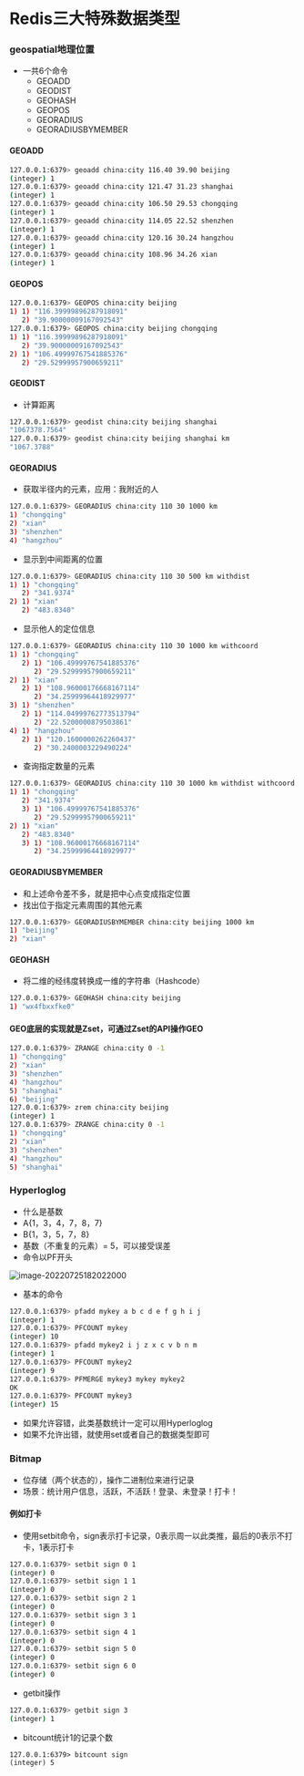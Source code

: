 # Redis三大特殊数据类型

### geospatial地理位置

- 一共6个命令
  - GEOADD
  - GEODIST
  - GEOHASH
  - GEOPOS
  - GEORADIUS
  - GEORADIUSBYMEMBER



#### GEOADD

```bash
127.0.0.1:6379> geoadd china:city 116.40 39.90 beijing
(integer) 1
127.0.0.1:6379> geoadd china:city 121.47 31.23 shanghai
(integer) 1
127.0.0.1:6379> geoadd china:city 106.50 29.53 chongqing
(integer) 1
127.0.0.1:6379> geoadd china:city 114.05 22.52 shenzhen
(integer) 1
127.0.0.1:6379> geoadd china:city 120.16 30.24 hangzhou
(integer) 1
127.0.0.1:6379> geoadd china:city 108.96 34.26 xian
(integer) 1
```



#### GEOPOS

```bash
127.0.0.1:6379> GEOPOS china:city beijing
1) 1) "116.39999896287918091"
   2) "39.90000009167092543"
127.0.0.1:6379> GEOPOS china:city beijing chongqing
1) 1) "116.39999896287918091"
   2) "39.90000009167092543"
2) 1) "106.49999767541885376"
   2) "29.52999957900659211"
```



#### GEODIST

- 计算距离

```bash
127.0.0.1:6379> geodist china:city beijing shanghai
"1067378.7564"
127.0.0.1:6379> geodist china:city beijing shanghai km
"1067.3788"
```



#### GEORADIUS

- 获取半径内的元素，应用：我附近的人

```bash
127.0.0.1:6379> GEORADIUS china:city 110 30 1000 km
1) "chongqing"
2) "xian"
3) "shenzhen"
4) "hangzhou"
```



- 显示到中间距离的位置

```bash
127.0.0.1:6379> GEORADIUS china:city 110 30 500 km withdist
1) 1) "chongqing"
   2) "341.9374"
2) 1) "xian"
   2) "483.8340"
```



- 显示他人的定位信息

```bash
127.0.0.1:6379> GEORADIUS china:city 110 30 1000 km withcoord
1) 1) "chongqing"
   2) 1) "106.49999767541885376"
      2) "29.52999957900659211"
2) 1) "xian"
   2) 1) "108.96000176668167114"
      2) "34.25999964418929977"
3) 1) "shenzhen"
   2) 1) "114.04999762773513794"
      2) "22.5200000879503861"
4) 1) "hangzhou"
   2) 1) "120.1600000262260437"
      2) "30.2400003229490224"

```



- 查询指定数量的元素

```bash
127.0.0.1:6379> GEORADIUS china:city 110 30 1000 km withdist withcoord count 2
1) 1) "chongqing"
   2) "341.9374"
   3) 1) "106.49999767541885376"
      2) "29.52999957900659211"
2) 1) "xian"
   2) "483.8340"
   3) 1) "108.96000176668167114"
      2) "34.25999964418929977"
```



#### GEORADIUSBYMEMBER

- 和上述命令差不多，就是把中心点变成指定位置
- 找出位于指定元素周围的其他元素

```bash
127.0.0.1:6379> GEORADIUSBYMEMBER china:city beijing 1000 km
1) "beijing"
2) "xian"
```



#### GEOHASH

- 将二维的经纬度转换成一维的字符串（Hashcode）

```bash
127.0.0.1:6379> GEOHASH china:city beijing
1) "wx4fbxxfke0"
```



#### GEO底层的实现就是Zset，可通过Zset的API操作GEO

```bash
127.0.0.1:6379> ZRANGE china:city 0 -1
1) "chongqing"
2) "xian"
3) "shenzhen"
4) "hangzhou"
5) "shanghai"
6) "beijing"
127.0.0.1:6379> zrem china:city beijing
(integer) 1
127.0.0.1:6379> ZRANGE china:city 0 -1
1) "chongqing"
2) "xian"
3) "shenzhen"
4) "hangzhou"
5) "shanghai"
```



### Hyperloglog

- 什么是基数
- A{1，3，4，7，8，7}
- B{1，3，5，7，8}
- 基数（不重复的元素）= 5，可以接受误差
- 命令以PF开头



![image-20220725182022000](C:\Users\mcw\AppData\Roaming\Typora\typora-user-images\image-20220725182022000.png)



- 基本的命令

```bash
127.0.0.1:6379> pfadd mykey a b c d e f g h i j
(integer) 1
127.0.0.1:6379> PFCOUNT mykey
(integer) 10
127.0.0.1:6379> pfadd mykey2 i j z x c v b n m
(integer) 1
127.0.0.1:6379> PFCOUNT mykey2
(integer) 9
127.0.0.1:6379> PFMERGE mykey3 mykey mykey2
OK
127.0.0.1:6379> PFCOUNT mykey3
(integer) 15
```

- 如果允许容错，此类基数统计一定可以用Hyperloglog
- 如果不允许出错，就使用set或者自己的数据类型即可



### Bitmap

- 位存储（两个状态的），操作二进制位来进行记录
- 场景：统计用户信息，活跃，不活跃！登录、未登录！打卡！



#### 例如打卡

- 使用setbit命令，sign表示打卡记录，0表示周一以此类推，最后的0表示不打卡，1表示打卡

```bash
127.0.0.1:6379> setbit sign 0 1
(integer) 0
127.0.0.1:6379> setbit sign 1 1
(integer) 0
127.0.0.1:6379> setbit sign 2 1
(integer) 0
127.0.0.1:6379> setbit sign 3 1
(integer) 0
127.0.0.1:6379> setbit sign 4 1
(integer) 0
127.0.0.1:6379> setbit sign 5 0
(integer) 0
127.0.0.1:6379> setbit sign 6 0
(integer) 0
```



- getbit操作

```bash
127.0.0.1:6379> getbit sign 3
(integer) 1
```



- bitcount统计1的记录个数

```bash\
127.0.0.1:6379> bitcount sign
(integer) 5
```

